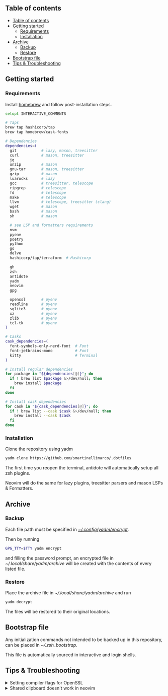 ## Table of contents

<!--toc:start-->
- [Table of contents](#table-of-contents)
- [Getting started](#getting-started)
  - [Requirements](#requirements)
  - [Installation](#installation)
- [Archive](#archive)
  - [Backup](#backup)
  - [Restore](#restore)
- [Bootstrap file](#bootstrap-file)
- [Tips & Troubleshooting](#tips-troubleshooting)
<!--toc:end-->

## Getting started

### Requirements

Install [homebrew](https://brew.sh/) and follow post-installation steps.

```zsh
setopt INTERACTIVE_COMMENTS

# Taps
brew tap hashicorp/tap
brew tap homebrew/cask-fonts

# Dependencies
dependencies=(
  git           # lazy, mason, treesitter
  curl          # mason, treesitter
  jq            
  unzip         # mason
  gnu-tar       # mason, treesitter
  gzip          # mason
  luarocks      # lazy
  gcc           # treesitter, telescope
  ripgrep       # telescope
  fd            # telescope
  make          # telescope
  llvm          # telescope, treesitter (clang)
  wget          # mason
  bash          # mason
  sh            # mason

  # see LSP and formatters requirements 
  nvm
  pyenv     
  poetry        
  python        
  go            
  delve         
  hashicorp/tap/terraform  # Hashicorp

  gh
  zsh           
  antidote     
  yadm        
  neovim   
  gpg     

  openssl       # pyenv
  readline      # pyenv
  sqlite3       # pyenv
  xz            # pyenv
  zlib          # pyenv
  tcl-tk        # pyenv
)

# Casks
cask_dependencies=(
  font-symbols-only-nerd-font  # Font
  font-jetbrains-mono          # Font
  kitty                        # Terminal
)

# Install regular dependencies
for package in "${dependencies[@]}"; do
  if ! brew list $package &>/dev/null; then
    brew install $package
  fi
done

# Install cask dependencies
for cask in "${cask_dependencies[@]}"; do
  if ! brew list --cask $cask &>/dev/null; then
    brew install --cask $cask
  fi
done
```

### Installation

Clone the repository using yadm
```zsh
yadm clone https://github.com/smartinellimarco/.dotfiles
```

The first time you reopen the terminal, antidote will automatically setup all zsh plugins.

Neovim will do the same for lazy plugins, treesitter parsers and mason LSPs & Formatters.

## Archive 

### Backup

Each file path must be specified in [_~/.config/yadm/encrypt_](https://github.com/smartinellimarco/.dotfiles/blob/master/.config/yadm/encrypt).

Then by running
```zsh
GPG_TTY=$TTY yadm encrypt
```
and filling the password prompt, an encrypted file in _~/.local/share/yadm/archive_ will be created with the contents of every listed file.

### Restore

Place the archive file in _~/.local/share/yadm/archive_ and run
```zsh
yadm decrypt
```
The files will be restored to their original locations.

## Bootstrap file

Any initialization commands not intended to be backed up in this repository, can be placed in _~/.zsh_bootstrap_.

This file is automatically sourced in interactive and login shells.

## Tips & Troubleshooting

<details>
  <summary> Setting compiler flags for OpenSSL </summary>
<br>

The Python compiler might not be able to find OpenSSL if it's installed with Homebrew.

The following command sets the corresponding flags with the correct installation path.

```zsh
LDFLAGS="-Wl,-rpath,$(brew --prefix openssl)/lib" \
CPPFLAGS="-I$(brew --prefix openssl)/include" \
CONFIGURE_OPTS="--with-openssl=$(brew --prefix openssl)" \
pyenv install -v <PYTHON_VERSION>
```
</details>

<details>
  <summary> Shared clipboard doesn't work in neovim </summary>
<br>

See ':h clipboard'.

</details>

